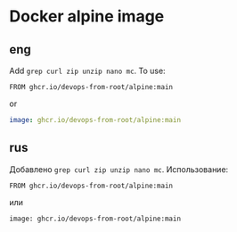 # Docker alpine image

## eng

Add `grep curl zip unzip nano mc`. To use:

```
FROM ghcr.io/devops-from-root/alpine:main
```

or

```yaml
image: ghcr.io/devops-from-root/alpine:main
```

## rus

Добавлено `grep curl zip unzip nano mc`. Использование:

```
FROM ghcr.io/devops-from-root/alpine:main
```

или

```
image: ghcr.io/devops-from-root/alpine:main
```
